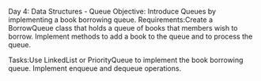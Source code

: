 Day 4: Data Structures - Queue
Objective: Introduce Queues by implementing a book borrowing queue.
Requirements:Create a BorrowQueue class that holds a queue of books that members wish to borrow.
Implement methods to add a book to the queue and to process the queue.

Tasks:Use LinkedList or PriorityQueue to implement the book borrowing queue.
Implement enqueue and dequeue operations.
